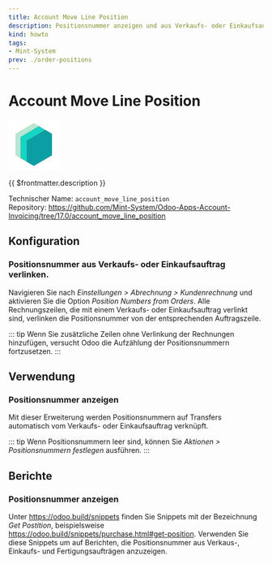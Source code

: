 ```yaml
---
title: Account Move Line Position
description: Positionsnummer anzeigen und aus Verkaufs- oder Einkaufsauftrag verlinken.
kind: howto
tags:
- Mint-System
prev: ./order-positions
---
```

# Account Move Line Position
![icon_oms_box](attachments/icons_odoo_mint_system.png)

{{ $frontmatter.description }}

Technischer Name: `account_move_line_position`\
Repository: <https://github.com/Mint-System/Odoo-Apps-Account-Invoicing/tree/17.0/account_move_line_position>

## Konfiguration

### Positionsnummer aus Verkaufs- oder Einkaufsauftrag verlinken.

Navigieren Sie nach *Einstellungen > Abrechnung > Kundenrechnung* und aktivieren Sie die Option *Position Numbers from Orders*. Alle Rechnungszeilen, die mit einem Verkaufs- oder Einkaufsauftrag verlinkt sind, verlinken die Positionsnummer von der entsprechenden Auftragszeile.

::: tip
Wenn Sie zusätzliche Zeilen ohne Verlinkung der Rechnungen hinzufügen, versucht Odoo die Aufzählung der Positionsnummern fortzusetzen.
:::

## Verwendung

### Positionsnummer anzeigen

Mit dieser Erweiterung werden Positionsnummern auf Transfers automatisch vom Verkaufs- oder Einkaufsauftrag verknüpft.

::: tip
Wenn Positionsnummern leer sind, können Sie *Aktionen > Positionsnummern festlegen* ausführen.
:::

## Berichte

### Positionsnummer anzeigen

Unter <https://odoo.build/snippets> finden Sie Snippets mit der Bezeichnung *Get Postition*, beispielsweise <https://odoo.build/snippets/purchase.html#get-position>. Verwenden Sie diese Snippets um auf Berichten, die Positionsnummer aus Verkaus-, Einkaufs- und Fertigungsaufträgen anzuzeigen.
